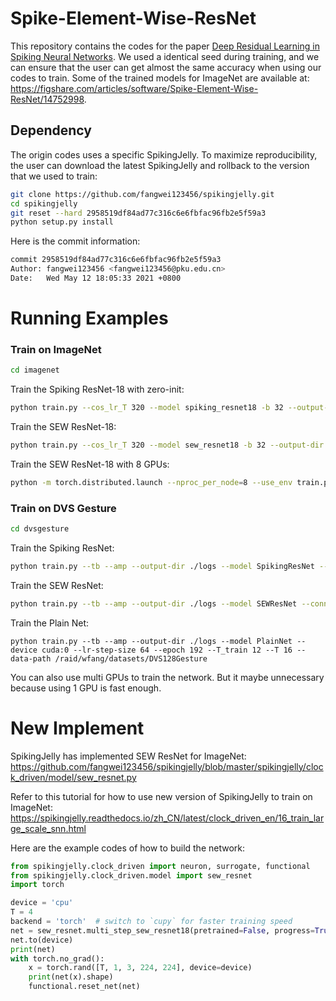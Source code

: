 # Spike-Element-Wise-ResNet

This repository contains the codes for the paper [Deep Residual Learning in Spiking Neural Networks](https://arxiv.org/abs/2102.04159). We used a identical seed during training, and we can ensure that the user can get almost the same accuracy when using our codes to train. Some of the trained models for ImageNet are available at: https://figshare.com/articles/software/Spike-Element-Wise-ResNet/14752998.

## Dependency

The origin codes uses a specific SpikingJelly. To maximize reproducibility, the user can download the latest SpikingJelly and rollback to the version that we used to train:

```bash
git clone https://github.com/fangwei123456/spikingjelly.git
cd spikingjelly
git reset --hard 2958519df84ad77c316c6e6fbfac96fb2e5f59a3
python setup.py install
```

Here is the commit information:

```bash
commit 2958519df84ad77c316c6e6fbfac96fb2e5f59a3
Author: fangwei123456 <fangwei123456@pku.edu.cn>
Date:   Wed May 12 18:05:33 2021 +0800
```

# Running Examples

### Train on ImageNet

```bash
cd imagenet
```

Train the Spiking ResNet-18 with zero-init:

```bash
python train.py --cos_lr_T 320 --model spiking_resnet18 -b 32 --output-dir ./logs --tb --print-freq 4096 --amp --cache-dataset --T 4 --lr 0.1 --epoch 320 --data-path /raid/wfang/imagenet --device cuda:0 --zero_init_residual
```

Train the SEW ResNet-18:

```bash
python train.py --cos_lr_T 320 --model sew_resnet18 -b 32 --output-dir ./logs --tb --print-freq 4096 --amp --cache-dataset --connect_f ADD --T 4 --lr 0.1 --epoch 320 --data-path /raid/wfang/imagenet --device cuda:0
```

Train the SEW ResNet-18 with 8 GPUs:

```bash
python -m torch.distributed.launch --nproc_per_node=8 --use_env train.py --cos_lr_T 320 --model sew_resnet18 -b 32 --output-dir ./logs --tb --print-freq 4096 --amp --cache-dataset --connect_f ADD --T 4 --lr 0.1 --epoch 320 --data-path /raid/wfang/imagenet
```

### Train on DVS Gesture

```bash
cd dvsgesture
```

Train the Spiking ResNet:

```bash
python train.py --tb --amp --output-dir ./logs --model SpikingResNet --device cuda:0 --lr-step-size 64 --epoch 192 --T_train 12 --T 16 --data-path /raid/wfang/datasets/DVS128Gesture
```

Train the SEW ResNet:

```bash
python train.py --tb --amp --output-dir ./logs --model SEWResNet --connect_f ADD --device cuda:0 --lr-step-size 64 --epoch 192 --T_train 12 --T 16 --data-path /raid/wfang/datasets/DVS128Gesture --lr 0.001
```

Train the Plain Net:

```
python train.py --tb --amp --output-dir ./logs --model PlainNet --device cuda:0 --lr-step-size 64 --epoch 192 --T_train 12 --T 16 --data-path /raid/wfang/datasets/DVS128Gesture
```

You can also use multi GPUs to train the network. But it maybe unnecessary because using 1 GPU is fast enough.


# New Implement
SpikingJelly has implemented SEW ResNet for ImageNet: https://github.com/fangwei123456/spikingjelly/blob/master/spikingjelly/clock_driven/model/sew_resnet.py

Refer to this tutorial for how to use new version of SpikingJelly to train on ImageNet: https://spikingjelly.readthedocs.io/zh_CN/latest/clock_driven_en/16_train_large_scale_snn.html

Here are the example codes of how to build the network:
```python
from spikingjelly.clock_driven import neuron, surrogate, functional
from spikingjelly.clock_driven.model import sew_resnet
import torch

device = 'cpu'
T = 4
backend = 'torch'  # switch to `cupy` for faster training speed
net = sew_resnet.multi_step_sew_resnet18(pretrained=False, progress=True, T=T, cnf='ADD', multi_step_neuron=neuron.MultiStepIFNode, v_threshold=1., surrogate_function=surrogate.ATan(), detach_reset=True, backend=backend)
net.to(device)
print(net)
with torch.no_grad():
    x = torch.rand([T, 1, 3, 224, 224], device=device)
    print(net(x).shape)
    functional.reset_net(net)
```


